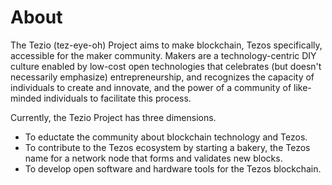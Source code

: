 # About 

The Tezio (tez-eye-oh) Project aims to make blockchain, Tezos specifically, accessible for the maker community. Makers are a technology-centric DIY culture enabled by low-cost open technologies that celebrates (but doesn't necessarily emphasize) entrepreneurship, and recognizes the capacity of individuals to create and innovate, and the power of a community of like-minded individuals to facilitate this process. 

Currently, the Tezio Project has three dimensions. 
  - To eductate the community about blockchain technology and Tezos. 
  - To contribute to the Tezos ecosystem by starting a bakery, the Tezos name for a network node that forms and validates new blocks.
  - To develop open software and hardware tools for the Tezos blockchain.
